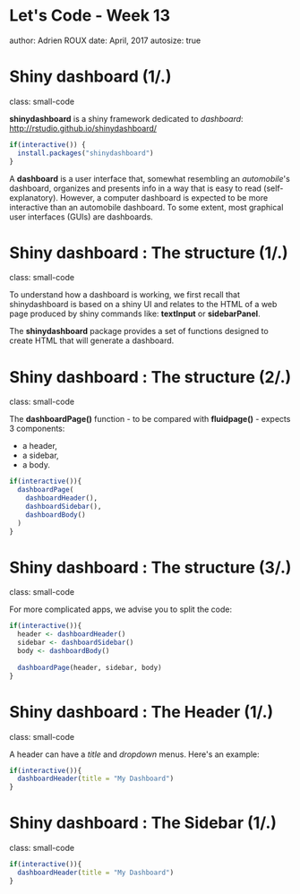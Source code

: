 <style>
.small-code pre code {
  font-size: 1em;
}
</style>

Let's Code - Week 13
========================================================
author: Adrien ROUX
date: April, 2017
autosize: true

Shiny dashboard (1/.)
========================================================
class: small-code

**shinydashboard** is a shiny framework dedicated to *dashboard*: <http://rstudio.github.io/shinydashboard/>


```r
if(interactive()) {
  install.packages("shinydashboard")
}
```

A **dashboard** is a user interface that, somewhat resembling an *automobile*'s dashboard, organizes and presents info in a way that is easy to read (self-explanatory). However, a computer dashboard is expected to be more interactive than an automobile dashboard. To some extent, most graphical user interfaces (GUIs) are dashboards. 


Shiny dashboard : The structure (1/.)
========================================================
class: small-code

To understand how a dashboard is working, we first recall that shinydashboard is based on a shiny UI and relates to the HTML of a web page produced by shiny commands like: **textInput** or **sidebarPanel**.

The **shinydashboard** package provides a set of functions designed to create HTML that will generate a dashboard.



Shiny dashboard : The structure (2/.)
========================================================
class: small-code

The **dashboardPage()** function - to be compared with **fluidpage()** - expects 3 components: 

* a header, 
* a sidebar, 
* a body.


```r
if(interactive()){
  dashboardPage(
    dashboardHeader(),
    dashboardSidebar(),
    dashboardBody()
  )
}
```


Shiny dashboard : The structure (3/.)
========================================================
class: small-code

For more complicated apps, we advise you to split the code:


```r
if(interactive()){
  header <- dashboardHeader()
  sidebar <- dashboardSidebar()
  body <- dashboardBody()
  
  dashboardPage(header, sidebar, body)
}
```

Shiny dashboard : The Header (1/.)
========================================================
class: small-code

A header can have a *title* and *dropdown* menus. Here's an example:


```r
if(interactive()){
  dashboardHeader(title = "My Dashboard")  
}
```


Shiny dashboard : The Sidebar (1/.)
========================================================
class: small-code




```r
if(interactive()){
  dashboardHeader(title = "My Dashboard")  
}
```
